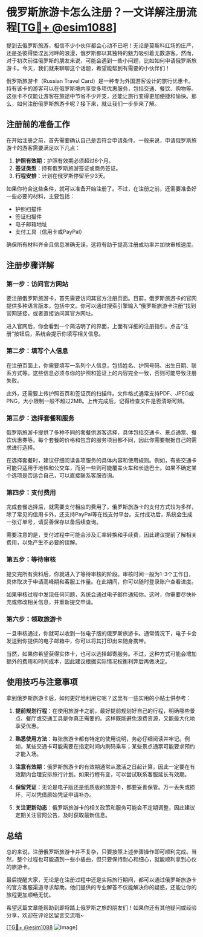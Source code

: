 # 俄罗斯旅游卡怎么注册？一文详解注册流程[[TG💪+ @esim1088](https://t.me/s/esim1088)]

提到去俄罗斯旅游，相信不少小伙伴都会心动不已吧！无论是莫斯科红场的庄严，还是圣彼得堡涅瓦河畔的浪漫，俄罗斯都以其独特的魅力吸引着无数游客。然而，对于初次前往俄罗斯的朋友来说，可能会遇到一些小问题，比如如何申请俄罗斯旅游卡。今天，我们就来聊聊这个话题，希望能帮到有需要的小伙伴们！

俄罗斯旅游卡（Russian Travel Card）是一种专为外国游客设计的旅行优惠卡。持有该卡的游客可以在俄罗斯境内享受多项优惠服务，包括交通、餐饮、购物等。这张卡不仅能让游客在旅途中节省不少开支，还能让旅行变得更加便捷和愉快。那么，如何注册俄罗斯旅游卡呢？接下来，就让我们一步步来了解。

## 注册前的准备工作

在开始注册之前，首先需要确认自己是否符合申请条件。一般来说，申请俄罗斯旅游卡的游客需要满足以下几点：

1. **护照有效期**：护照有效期必须超过6个月。
2. **签证类型**：持有俄罗斯旅游签证或商务签证。
3. **行程安排**：计划在俄罗斯停留至少3天。

如果你符合这些条件，就可以准备开始注册了。不过，在注册之前，还需要准备好一些必要的材料，主要包括：

- 护照扫描件
- 签证扫描件
- 电子邮箱地址
- 支付工具（信用卡或PayPal）

确保所有材料齐全且信息准确无误，这将有助于提高注册成功率并加快审核速度。

## 注册步骤详解

### 第一步：访问官方网站

要注册俄罗斯旅游卡，首先需要访问其官方注册页面。目前，俄罗斯旅游卡的官网提供多种语言版本，包括中文。你可以通过搜索引擎输入“俄罗斯旅游卡注册”找到官网链接，或者直接访问其官方网址。

进入官网后，你会看到一个简洁明了的界面，上面有详细的注册指引。点击“注册”按钮后，系统会提示你填写相关信息。

### 第二步：填写个人信息

在注册页面上，你需要填写一系列个人信息，包括姓名、护照号码、出生日期、联系方式等。这些信息必须与你的护照和签证上的内容完全一致，否则可能导致注册失败。

此外，还需要上传护照首页和签证页的扫描件。文件格式通常支持PDF、JPEG或PNG，大小限制一般不超过2MB。上传完成后，记得检查文件是否清晰可辨。

### 第三步：选择套餐和服务

俄罗斯旅游卡提供了多种不同的套餐供游客选择，具体包括交通卡、景点通票、餐饮优惠券等。每个套餐的价格和包含的服务项目都不同，因此你需要根据自己的需求进行选择。

在选择套餐时，建议仔细阅读各项服务的具体内容和使用规则。例如，有些交通卡可能只适用于地铁和公交车，而另一些则可能覆盖火车和长途巴士。如果不确定某个选项是否适合自己，可以直接联系客服咨询。

### 第四步：支付费用

完成套餐选择后，就需要支付相应的费用了。俄罗斯旅游卡的支付方式较为多样，除了常见的信用卡外，还支持PayPal等在线支付平台。支付成功后，系统会生成一张订单号，请妥善保存以备后续查询。

需要注意的是，支付过程中可能会涉及汇率转换和手续费，因此建议提前了解相关费用，以免产生不必要的误解。

### 第五步：等待审核

提交完所有资料后，你就进入了等待审核的阶段。审核时间一般为1-3个工作日，具体取决于申请高峰期和客服工作量。在此期间，你可以随时登录账户查看进度。

如果审核过程中发现任何问题，系统会通过电子邮件通知你。这时，你需要尽快补充或修改相关信息，并重新提交申请。

### 第六步：领取旅游卡

一旦审核通过，你就可以收到一张电子版的俄罗斯旅游卡。通常情况下，电子卡会发送到你提供的电子邮箱中，你可以将其打印出来随身携带。

当然，如果你希望获得实体卡，也可以选择邮寄服务。不过，这种方式可能会增加额外的费用和时间成本，因此建议根据实际情况权衡利弊后再做决定。

## 使用技巧与注意事项

拿到俄罗斯旅游卡后，如何更好地利用它呢？这里有一些实用的小贴士供参考：

1. **提前规划行程**：在使用旅游卡之前，最好提前规划好自己的行程，明确哪些景点、餐厅或交通工具是你真正需要的。这样既能避免浪费资源，又能最大化地享受优惠。

2. **熟悉使用方法**：每张旅游卡都有特定的使用说明，务必仔细阅读并牢记。例如，某些交通卡可能需要在指定时间内刷码乘车；某些景点通票可能要求预约才能入场。

3. **注意有效期**：俄罗斯旅游卡的有效期通常从激活之日起计算，因此一定要在有效期内合理安排旅行计划。如果行程有变，可以尝试联系客服延长有效期。

4. **保留凭证**：无论是电子版还是纸质版的旅游卡，都要妥善保管。万一丢失或损坏，可以凭借原始凭证申请补办。

5. **关注更新动态**：俄罗斯旅游卡的相关政策和服务可能会不定期调整，因此建议定期关注官网公告，及时获取最新信息。

## 总结

总的来说，注册俄罗斯旅游卡并不复杂，只要按照上述步骤操作即可顺利完成。当然，整个过程也可能遇到一些小插曲，但只要保持耐心和细心，就能顺利拿到心仪的旅游卡。

最后提醒大家，无论是在注册过程中还是实际旅行期间，都可以通过俄罗斯旅游卡的官方客服渠道寻求帮助。他们提供的专业解答不仅能解决你的疑惑，还能让你的旅程更加顺畅无忧。

希望这篇文章能帮助到即将踏上俄罗斯之旅的朋友们！如果你还有其他疑问或经验分享，欢迎在评论区留言交流哦~ 

[[TG💪+ @esim1088](https://t.me/s/esim1088) ![Image](https://i.postimg.cc/4NQfJmqS/Snipaste-2025-05-13-00-14-12.png)]